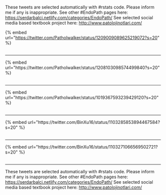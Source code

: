 

These tweets are selected automatically with #rstats code. Please inform me if any is inappropriate.
See other #EndoPath pages here: https://serdarbalci.netlify.com/categories/EndoPath/ 
See selected social media based textbook project here: http://www.patolojinotlari.com/

{% embed url="https://twitter.com/Patholwalker/status/1209009089625219072?s=20" %}<br>
<br>
<hr>
{% embed url="https://twitter.com/Patholwalker/status/1208103098574499840?s=20" %}<br>
<br>
<hr>
{% embed url="https://twitter.com/Patholwalker/status/1019367593239429120?s=20" %}<br>
<br>
<hr>
{% embed url="https://twitter.com/BinXu16/status/1103285853894467584?s=20" %}<br>
<br>
<hr>
{% embed url="https://twitter.com/BinXu16/status/1103271066569502721?s=20" %}<br>
<br>
<hr>


These tweets are selected automatically with #rstats code. Please inform me if any is inappropriate.
See other #EndoPath pages here: https://serdarbalci.netlify.com/categories/EndoPath/ 
See selected social media based textbook project here: http://www.patolojinotlari.com/

